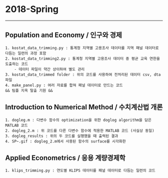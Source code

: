# 2018-Spring

---

## Population and Economy / 인구와 경제
    1. kostat_data_trimming.py : 통계청 지역별 고용조사 데이터를 지역 패널 데이터로 다듬는 일련의 과정 포함
    2. kostat_data_trimming2.py : 통계청 지역별 고용조사 데이터 중 평균 교육 연한을 도출하는 코드
        - 데이터 파일이 약간 상이하여 별도 관리
    3. kostat_data_trimmed folder : 위의 코드를 사용하여 전처리된 데이터 csv, dta 파일
    4. make_panel.py : 여러 자료를 합쳐 패널 데이터로 만드는 코드
    && 팀플 지옥 탈출 기원 &&

## Introduction to Numerical Method / 수치계산법 개론
    1. dogleg.m : 다변수 함수의 optimization을 위한 doglog algorithm을 담은 MATLAB 코드
    2. dogleg_2.m : 위 코드를 다른 다변수 함수에 적용한 MATLAB 코드 (사실상 동일)
    3. dogleg_results : 위의 두 코드를 실행했을 때 출력된 결과
    4. SP~.gif : dogleg_2.m에서 사용된 함수의 surface를 시각화한 

## Applied Econometrics / 응용 계량경제학
    1. klips_trimming.py : 연도별 KLIPS 데이터를 패널 데이터로 다듬는 일련의 코드
